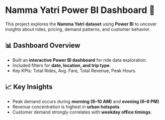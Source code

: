 # Namma Yatri Power BI Dashboard 🚖

This project explores the **Namma Yatri dataset** using **Power BI** to uncover insights about rides, pricing, demand patterns, and customer behavior.  

## 📊 Dashboard Overview
- Built an **interactive Power BI dashboard** for ride data exploration.
- Included filters for **date, location, and trip type**.
- Key KPIs: Total Rides, Avg. Fare, Total Revenue, Peak Hours.

## 📈 Key Insights
- Peak demand occurs during **morning (8–10 AM)** and **evening (6–9 PM)**.
- Revenue concentration is highest in **urban hotspots**.
- Customer demand strongly correlates with **weekday office timings**.


